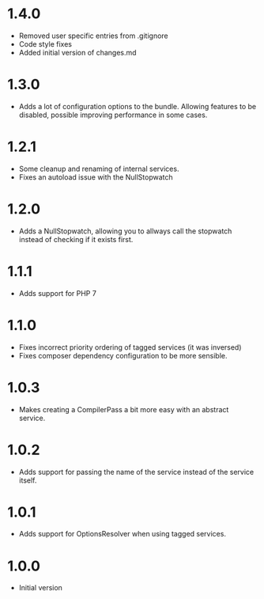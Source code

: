 # 1.4.0

* Removed user specific entries from .gitignore
* Code style fixes
* Added initial version of changes.md

# 1.3.0

* Adds a lot of configuration options to the bundle. Allowing features to be disabled, possible improving performance in some cases.

# 1.2.1

* Some cleanup and renaming of internal services.
* Fixes an autoload issue with the NullStopwatch

# 1.2.0

* Adds a NullStopwatch, allowing you to allways call the stopwatch instead of checking if it exists first.

# 1.1.1

* Adds support for PHP 7

# 1.1.0

* Fixes incorrect priority ordering of tagged services (it was inversed)
* Fixes composer dependency configuration to be more sensible.

# 1.0.3

* Makes creating a CompilerPass a bit more easy with an abstract service.

# 1.0.2

* Adds support for passing the name of the service instead of the service itself.

# 1.0.1

* Adds support for OptionsResolver when using tagged services.

# 1.0.0

* Initial version
